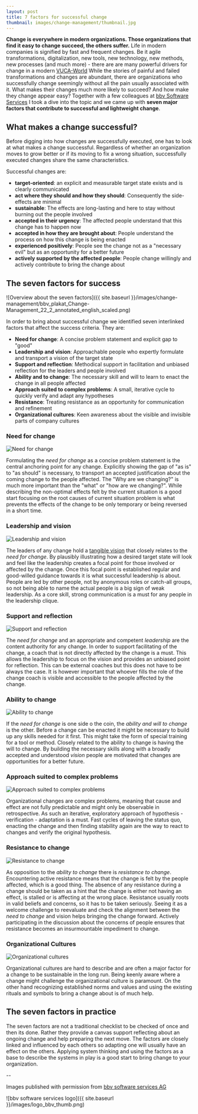 ```yaml
---
layout: post
title: 7 factors for successful change 
thumbnail: images/change-management/thumbnail.jpg
---
```


**Change is everywhere in modern organizations. Those organizations that find it easy to change succeed, the others suffer.**
Life in modern companies is signified by fast and frequent changes. Be it agile transformations, digitalization, new tools, new technology, new methods, new processes (and much more) - there are are many powerful drivers for change in a modern [VUCA-World](https://en.wikipedia.org/wiki/Volatility%2C_uncertainty%2C_complexity_and_ambiguity)
While the stories of painful and failed transformations and changes are abundant, there are organizations who successfully change seemingly without all the pain usually associated with it. What makes their changes much more likely to succeed? And how make they change appear easy? 
Together with a few colleagues at [bbv Software Services](https://www.bbv.ch) I took a dive into the topic and we came up with **seven major factors that contribute to successful and lightweight change**. 

## What makes a change successful?

Before digging into how changes are successfully executed, one has to look at what makes a change successful. Regardless of whether an organization moves to grow better or if its moving to fix a wrong situation, successfully executed changes share the same characteristics.

Successful changes are: 

* **target-oriented**: an explicit and measurable target state exists and is clearly communicated
* **act where they should and how they should**: Consequently the side-effects are minimal
* **sustainable**: The effects are long-lasting and here to stay without burning out the people involved
* **accepted in their urgency**: The affected people understand that this change has to happen now
* **accepted in how they are brought about**: People understand the process on how this change is being enacted
* **experienced positively**: People see the change not as a "necessary evil" but as an opportunity for a better future
* **actively supported by the affected people**: People change willingly and actively contribute to bring the change about

## The seven factors for success

![Overview about the seven factors]({{ site.baseurl }}/images/change-management/bbv_plakat_Change-Management_22_2_annotated_english_scaled.png)

In order to bring about successful change we identified seven interlinked factors that affect the success criteria. They are:

* **Need for change**: A concise problem statement and explicit gap to "good" 
* **Leadership and vision**: Approachable people who expertly formulate and transport a vision of the target state
* **Support and reflection**: Methodical support in facilitation and unbiased reflection for the leaders and people involved
* **Ability and to change**: The necessary skill and will to learn to enact the change in all people affected
* **Approach suited to complex problems**: A small, iterative cycle to quickly verify and adapt any hypotheses
* **Resistance**: Treating resistance as an opportunity for communication and refinement 
* **Organizational cultures**: Keen awareness about the visible and invisible parts of company cultures

### Need for change

![Need for change]({{site.baseurl}}/images/change-management/Veraenderungsbedarf.jpg)

Formulating the *need for change* as a concise problem statement is the central anchoring point for any change.
Explicitly showing the gap of "as is" to "as should" is necessary, to transport an accepted justification about the coming change to the people affected. The "Why are we changing?" is much more important than the "what" or "how are we changing?". 
While describing the non-optimal effects felt by the current situation is a good start focusing on the root causes of current situation problem is what prevents the effects of the change to be only temporary or being reversed in a short time.   

### Leadership and vision

![Leadership and vision]({{site.baseurl}}/images/change-management/Fuehrung.jpg)

The leaders of any change hold a [tangible vision]({{site.base_url}}/a-good-product-vision) that closely relates to the *need for change*. 
By plausibly illustrating how a desired target state will look and feel like the leadership creates a focal point for those involved or affected by the change. Once this focal point is established regular and good-willed guidance towards it is what successful leadership is about. 
People are led by other people, not by anonymous roles or catch-all groups, so not being able to name the actual people is a big sign of weak leadership. As a core skill, strong communication is a must for any people in the leadership clique.   


### Support and reflection

![Support and reflection]({{site.baseurl}}/images/change-management/Unterstuetzung.jpg)

The *need for change* and an appropriate and competent *leadership* are the content authority for any change. In order to support facilitating of the change, a coach that is not directly affected by the change is a must. This allows the leadership to focus on the vision and provides an unbiased point for reflection. This can be external coaches but this does not have to be always the case. It is however important that whoever fills the role of the change coach is visible and accessible to the people affected by the change. 

### Ability to change

![Ability to change]({{site.baseurl}}/images/change-management/Veraenderungsfaehigkeit.jpg)

If the *need for change* is one side o the coin, the *ability and will to change* is the other. Before a change can be enacted it might be necessary to build up any skills needed for it first. This might take the form of special training for a tool or method. Closely related to the ability to change is having the will to change. By building the necessary skills along with a broadly accepted and understood *vision* people are motivated that changes are opportunities for a better future. 

### Approach suited to complex problems 

![Approach suited to complex problems]({{site.baseurl}}/images/change-management/Vorgehen.jpg)

Organizational changes are complex problems, meaning that cause and effect are not fully predictable and might only be observable in retrospective. As such an iterative, exploratory approach of hypothesis - verification - adaptation is a must. 
Fast cycles of leaving the status quo, enacting the change and then finding stability again are the way to react to changes and verify the original hypothesis.

### Resistance to change

![Resistance to change]({{site.baseurl}}/images/change-management/Widerstand.jpg)

As opposition to the *ability to change* there is *resistance to change*. Encountering active resistance means that the change is felt by the people affected, which is a good thing. The absence of any resistance during a change should be taken as a hint that the change is either not having an effect, is stalled or is affecting at the wrong place. 
Resistance usually roots in valid beliefs and concerns, so it has to be taken seriously. Seeing it as a welcome challenge to reevaluate and check the alignment between the *need to change* and vision helps bringing the change forward. Actively participating in the discussion about the concerns of people ensures that resistance becomes an insurmountable impediment to change.

### Organizational Cultures

![Organizational cultures]({{site.baseurl}}/images/change-management/Kulturen.jpg)

Organizational cultures are hard to describe and are often a major factor for a change to be sustainable in the long run. Being keenly aware where a change might challenge the organizational culture is paramount. 
On the other hand recognizing established norms and values and using the existing rituals and symbols to bring a change about is of much help. 

## The seven factors in practice 

The seven factors are not a traditional checklist to be checked of once and then its done. Rather they provide a canvas support reflecting about an ongoing change and help preparing the next move. The factors are closely linked and influenced by each others so adapting one will usually have an effect on the others. Applying system thinking and using the factors as a base to describe the systems in play is a good start to bring change to your organization. 

--

Images published with permission from [bbv software services AG](https://www.bbv.ch)

![bbv software services logo]({{ site.baseurl }}/images/logo_bbv_thumb.png)